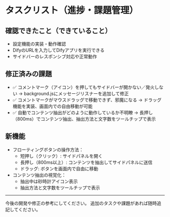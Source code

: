 # タスクリスト（進捗・課題管理）

## 確認できたこと（できていること）
- 設定機能の実装・動作確認
- DifyのURLを入力してDifyアプリを実行できる
- サイドバーのレスポンシブ対応や正常動作

## 修正済みの課題
- ✅ コメントマーク（アイコン）を押してもサイドバーが開かない／発火しない
  → background.jsにメッセージリスナーを追加して修正
- ✅ コメントマークがマウスドラッグで移動できず、邪魔になる
  → ドラッグ機能を実装、画面内での自由移動が可能
- ✅ 自動でコンテンツ抽出がどのように動作しているか不明瞭
  → 長押し（800ms）でコンテンツ抽出、抽出方法と文字数をツールチップで表示

## 新機能
- フローティングボタンの操作方法：
  - 短押し（クリック）: サイドパネルを開く
  - 長押し（800ms以上）: コンテンツを抽出してサイドパネルに送信
  - ドラッグ: ボタンを画面内で自由に移動
- コンテンツ抽出の視覚化：
  - 抽出中は砂時計アイコン表示
  - 抽出方法と文字数をツールチップで表示

---

今後の開発や修正の参考にしてください。
追加のタスクや課題があれば随時追記してください。 